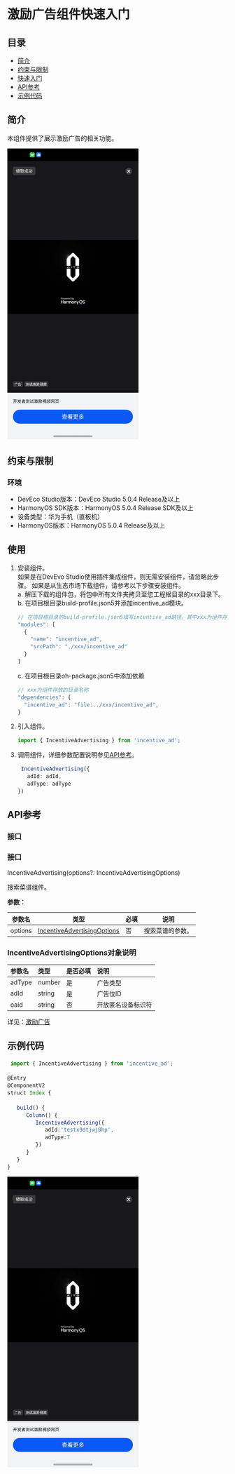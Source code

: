 # 激励广告组件快速入门

## 目录

- [简介](#简介)
- [约束与限制](#约束与限制)
- [快速入门](#快速入门)
- [API参考](#API参考)
- [示例代码](#示例代码)

## 简介

本组件提供了展示激励广告的相关功能。

<img src="./screenshot/incentive_ad.jpeg" width="300">

## 约束与限制

### 环境

- DevEco Studio版本：DevEco Studio 5.0.4 Release及以上
- HarmonyOS SDK版本：HarmonyOS 5.0.4 Release SDK及以上
- 设备类型：华为手机（直板机）
- HarmonyOS版本：HarmonyOS 5.0.4 Release及以上

## 使用

1. 安装组件。  
   如果是在DevEvo Studio使用插件集成组件，则无需安装组件，请忽略此步骤。
   如果是从生态市场下载组件，请参考以下步骤安装组件。  
   a. 解压下载的组件包，将包中所有文件夹拷贝至您工程根目录的xxx目录下。  
   b. 在项目根目录build-profile.json5并添加incentive_ad模块。
   ```typescript
   // 在项目根目录的build-profile.json5填写incentive_ad路径。其中xxx为组件存在的目录名
   "modules": [
     {
       "name": "incentive_ad",
       "srcPath": "./xxx/incentive_ad"
     }
   ]
   ```
   c. 在项目根目录oh-package.json5中添加依赖
   ```typescript
   // xxx为组件存放的目录名称
   "dependencies": {
     "incentive_ad": "file:../xxx/incentive_ad",
   }
   ```

2. 引入组件。

   ```typescript
   import { IncentiveAdvertising } from 'incentive_ad';
   ```

3. 调用组件，详细参数配置说明参见[API参考](#API参考)。

   ```typescript
    IncentiveAdvertising({
      adId: adId,
      adType: adType
   })
   ```

## API参考

### 接口

### 接口

IncentiveAdvertising(options?: IncentiveAdvertisingOptions)

搜索菜谱组件。

**参数：**

| 参数名     | 类型                                          | 必填 | 说明       |
|---------|---------------------------------------------|----|----------|
| options | [IncentiveAdvertisingOptions](#IncentiveAdvertisingOptions对象说明) | 否  | 搜索菜谱的参数。 |

### IncentiveAdvertisingOptions对象说明

| 参数名       | 类型     | 是否必填 | 说明         |
|:----------|:-------|:-----|:-----------|
| adType    | number | 是    | 广告类型       |
| adId      | string | 是    | 广告位ID      |
| oaid      | string | 否    | 开放匿名设备标识符  |

详见：[激励广告](https://developer.huawei.com/consumer/cn/doc/harmonyos-guides/ads-publisher-service-reward)

## 示例代码

```typescript
 import { IncentiveAdvertising } from 'incentive_ad';

@Entry
@ComponentV2
struct Index {

   build() {
      Column() {
         IncentiveAdvertising({
            adId:'testx9dtjwj8hp',
            adType:7
         })
      }
   }
}
```

<img src="./screenshot/incentive_ad.jpeg" width="300">